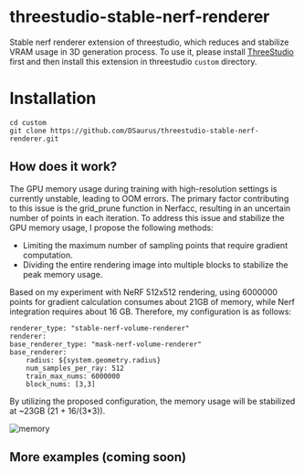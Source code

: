 # threestudio-stable-nerf-renderer
Stable nerf renderer extension of threestudio, which reduces and stabilize VRAM usage in 3D generation process. To use it, please install [ThreeStudio](https://github.com/threestudio-project/threestudio) first and then install this extension in threestudio `custom` directory.

# Installation
```
cd custom
git clone https://github.com/DSaurus/threestudio-stable-nerf-renderer.git
```

## How does it work?
The GPU memory usage during training with high-resolution settings is currently unstable, leading to OOM errors. The primary factor contributing to this issue is the grid_prune function in Nerfacc, resulting in an uncertain number of points in each iteration. To address this issue and stabilize the GPU memory usage, I propose the following methods:

- Limiting the maximum number of sampling points that require gradient computation.
- Dividing the entire rendering image into multiple blocks to stabilize the peak memory usage.

Based on my experiment with NeRF 512x512 rendering, using 6000000 points for gradient calculation consumes about 21GB of memory, while Nerf integration requires about 16 GB. Therefore, my configuration is as follows:

```
renderer_type: "stable-nerf-volume-renderer"
renderer:
base_renderer_type: "mask-nerf-volume-renderer"
base_renderer:
    radius: ${system.geometry.radius}
    num_samples_per_ray: 512
    train_max_nums: 6000000
    block_nums: [3,3]
```

By utilizing the proposed configuration, the memory usage will be stabilized at ~23GB (21 + 16/(3*3)).

![memory](https://github.com/threestudio-project/threestudio/assets/24589363/4bdad3ce-dd92-45d4-9334-0624c65d16fe)

## More examples (coming soon)
<!-- ```
# run 4D-fy
renderer_type: "stable-nerf-volume-renderer"
renderer:
base_renderer_type: "mask-nerf-volume-renderer"
base_renderer:
    radius: ${system.geometry.radius}
    num_samples_per_ray: 512
    train_max_nums: 3000000
``` -->
